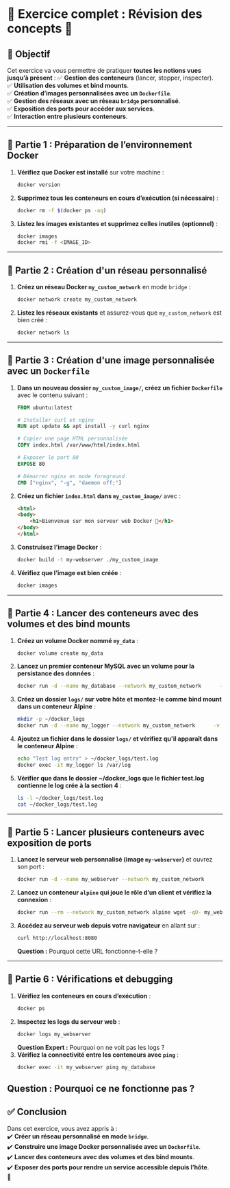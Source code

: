 # **📝 Exercice complet : Révision des concepts  🚀**

## **📌 Objectif**
Cet exercice va vous permettre de pratiquer **toutes les notions vues jusqu’à présent** :
✅ **Gestion des conteneurs** (lancer, stopper, inspecter).  
✅ **Utilisation des volumes et bind mounts**.  
✅ **Création d’images personnalisées avec un `Dockerfile`**.  
✅ **Gestion des réseaux avec un réseau `bridge` personnalisé**.  
✅ **Exposition des ports pour accéder aux services**.  
✅ **Interaction entre plusieurs conteneurs**.  

---

## **🎯 Partie 1 : Préparation de l’environnement Docker**
1. **Vérifiez que Docker est installé** sur votre machine :
   ```sh
   docker version
   ```
2. **Supprimez tous les conteneurs en cours d’exécution (si nécessaire)** :
   ```sh
   docker rm -f $(docker ps -aq)
   ```
3. **Listez les images existantes et supprimez celles inutiles (optionnel)** :
   ```sh
   docker images
   docker rmi -f <IMAGE_ID>
   ```

---

## **🎯 Partie 2 : Création d'un réseau personnalisé**
1. **Créez un réseau Docker `my_custom_network`** en mode `bridge` :
   ```sh
   docker network create my_custom_network
   ```
2. **Listez les réseaux existants** et assurez-vous que `my_custom_network` est bien créé :
   ```sh
   docker network ls
   ```

---

## **🎯 Partie 3 : Création d'une image personnalisée avec un `Dockerfile`**
1. **Dans un nouveau dossier `my_custom_image/`, créez un fichier `Dockerfile`** avec le contenu suivant :
   ```dockerfile
   FROM ubuntu:latest

   # Installer curl et nginx
   RUN apt update && apt install -y curl nginx

   # Copier une page HTML personnalisée
   COPY index.html /var/www/html/index.html

   # Exposer le port 80
   EXPOSE 80

   # Démarrer nginx en mode foreground
   CMD ["nginx", "-g", "daemon off;"]
   ```
2. **Créez un fichier `index.html` dans `my_custom_image/`** avec :
   ```html
   <html>
   <body>
       <h1>Bienvenue sur mon serveur web Docker 🚀</h1>
   </body>
   </html>
   ```
3. **Construisez l’image Docker** :
   ```sh
   docker build -t my-webserver ./my_custom_image
   ```
4. **Vérifiez que l’image est bien créée** :
   ```sh
   docker images
   ```

---

## **🎯 Partie 4 : Lancer des conteneurs avec des volumes et des bind mounts**
1. **Créez un volume Docker nommé `my_data`** :
   ```sh
   docker volume create my_data
   ```
2. **Lancez un premier conteneur MySQL avec un volume pour la persistance des données** :
   ```sh
   docker run -d --name my_database --network my_custom_network      -v my_data:/var/lib/mysql      -e MYSQL_ROOT_PASSWORD=rootpassword      mysql:5.7
   ```
3. **Créez un dossier `logs/` sur votre hôte et montez-le comme bind mount dans un conteneur Alpine** :
   ```sh
   mkdir -p ~/docker_logs
   docker run -d --name my_logger --network my_custom_network      -v ~/docker_logs:/var/log      alpine tail -f /dev/null
   ```
4. **Ajoutez un fichier dans le dossier `logs/` et vérifiez qu'il apparaît dans le conteneur Alpine** :
   ```sh
   echo "Test log entry" > ~/docker_logs/test.log
   docker exec -it my_logger ls /var/log
   ```
5. **Vérifier que dans le dossier ~/docker_logs que le fichier test.log contienne le log crée à la section 4** :
   ```sh
   ls -l ~/docker_logs/test.log
   cat ~/docker_logs/test.log
   ```
---

## **🎯 Partie 5 : Lancer plusieurs conteneurs avec exposition de ports**
1. **Lancez le serveur web personnalisé (image `my-webserver`)** et ouvrez son port :
   ```sh
   docker run -d --name my_webserver --network my_custom_network      -p 8080:80 my-webserver
   ```
2. **Lancez un conteneur `alpine` qui joue le rôle d’un client et vérifiez la connexion** :
   ```sh
   docker run --rm --network my_custom_network alpine wget -qO- my_webserver
   ```
3. **Accédez au serveur web depuis votre navigateur** en allant sur :
   ```sh
   curl http://localhost:8080
   ```
   **Question :** Pourquoi cette URL fonctionne-t-elle ?

---

## **🎯 Partie 6 : Vérifications et debugging**
1. **Vérifiez les conteneurs en cours d’exécution** :
   ```sh
   docker ps
   ```
2. **Inspectez les logs du serveur web** :
   ```sh
   docker logs my_webserver
   ```
   **Question Expert :** Pourquoi on ne voit pas les logs ?
3. **Vérifiez la connectivité entre les conteneurs avec `ping`** :
   ```sh
   docker exec -it my_webserver ping my_database
   ```
**Question :** Pourquoi ce ne fonctionne pas ?
---

## **✅ Conclusion**
Dans cet exercice, vous avez appris à :  
✔️ **Créer un réseau personnalisé en mode `bridge`**.  
✔️ **Construire une image Docker personnalisée avec un `Dockerfile`**.  
✔️ **Lancer des conteneurs avec des volumes et des bind mounts**.  
✔️ **Exposer des ports pour rendre un service accessible depuis l’hôte**.  
🚀

